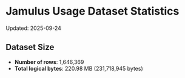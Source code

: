 # Jamulus Usage Dataset Statistics

Updated: 2025-09-24

## Dataset Size
- **Number of rows**: 1,646,369
- **Total logical bytes**: 220.98 MB (231,718,945 bytes)
